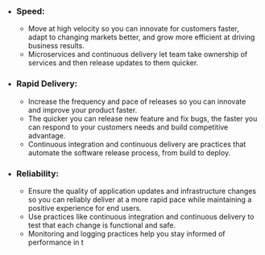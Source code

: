 
* ### Speed:
	* Move at high velocity so you can innovate for customers faster, adapt to changing markets better, and grow more efficient at driving business results.
	* Microservices and continuous delivery let team take ownership of services and then release updates to them quicker.

* ### Rapid Delivery:
	* Increase the frequency and pace of releases so you can innovate and improve your product faster.
	* The quicker you can release new feature and fix bugs, the faster you can respond to your customers needs and build competitive advantage.
	* Continuous integration and continuous delivery are practices that automate the software release process, from build to deploy.

* ### Reliability:
	* Ensure the quality of application updates and infrastructure changes so you can reliably deliver at a more rapid pace while maintaining a positive experience for end users.
	* Use practices like continuous integration and continuous delivery to test that each change is functional and safe.
	* Monitoring and logging practices help you stay informed of performance in t